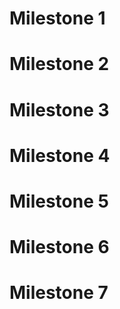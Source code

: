 # Milestone 1

# Milestone 2

# Milestone 3

# Milestone 4

# Milestone 5

# Milestone 6

# Milestone 7




